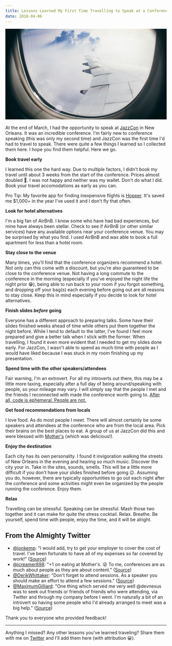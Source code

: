 ```yaml
---
title: Lessons Learned My First Time Travelling to Speak at a Conference
date: 2018-04-06
---
```


![Plane wing over clouds](./samuel-tan-401825-unsplash.jpg "What I wished my view was like.")

At the end of March, I had the opportunity to speak at [JazzCon](https://jazzcon.tech/) in New Orleans. It was an incredible conference. I'm fairly new to conference speaking (this was only my second time) and JazzCon was the first time I'd had to travel to speak. There were quite a few things I learned so I collected them here. I hope you find them helpful. Here we go.

**Book travel early**

I learned this one the hard way. Due to multiple factors, I didn't book my travel until about 3 weeks from the start of the conference. Prices almost doubled 🤮. I was not happy and neither was my wallet. Don't do what I did. Book your travel accomodations as early as you can.

Pro Tip: My favorite app for finding inexpensive flights is [Hopper](https://www.hopper.com/). It's saved me $1,000+ in the year I've used it and I don't fly that often.

**Look for hotel alternatives**

I'm a big fan of AirBnB. I know some who have had bad experiences, but mine have always been stellar. Check to see if AirBnB (or other similar services) have any available options near your conference venue. You may be surprised by what you find. I used AirBnB and was able to book a full apartment for less than a hotel room.

**Stay close to the venue**

Many times, you'll find that the conference organizers recommend a hotel. Not only can this come with a discount, but you're also guaranteed to be close to the conference venue. Not having a long commute to the conference in the morning (especially if you've enjoyed the night life the night prior 😁), being able to run back to your room if you forgot something, and dropping off your bag(s) each evening before going out are all reasons to stay close. Keep this in mind especially if you decide to look for hotel alternatives.

**Finish slides _before_ going**

Everyone has a different approach to preparing talks. Some have their slides finished weeks ahead of time while others put them together the night before. While I tend to default to the latter, I've found I feel more prepared and give a better talk when I stick with the former. When travelling, I found it even more evident that I needed to get my slides done early. For JazzCon, I wasn't able to spend as much time with people as I would have liked because I was stuck in my room finishing up my presentation.

**Spend time with the other speakers/attendees**

Fair warning, I'm an extrovert. For all my introverts out there, this may be a little more taxing, especially after a full day of being around/speaking with people, so your mileage may vary. I will simply say that the people I met and the friends I reconnected with made the conference worth going to. [After all, code is ephemeral. People are not.](https://twitter.com/jennschiffer/status/600109116019838976)

**Get food recommendations from locals**

I love food. As do most people I meet. There will almost certainly be some speakers and attendees at the conference who are from the local area. Pick their brains on the best places to eat. A group of us at JazzCon did this and were blessed with [Mother's](http://www.mothersrestaurant.net/) (which was delicious!).

**Enjoy the destination**

Each city has its own personality. I found it invigoration walking the streets of New Orleans in the evening and hearing so much music. Discover the city your in. Take in the sites, sounds, smells. This will be a little more difficult if you don't have your slides finished before going 😉. Assuming you do, however, there are typically opportunities to go out each night after the conference and some activities might even be organized by the people running the conference. Enjoy them.

**Relax**

Travelling can be stressful. Speaking can be stressful. Mash those two together and it can make for quite the stress cocktail. Relax. Breathe. Be yourself, spend time with people, enjoy the time, and it will be alright.

## From the Almighty Twitter

- [@jonkemp](https://twitter.com/jonkemp): "I would add, try to get your employer to cover the cost of travel. I've been fortunate to have all of my expenses so far covered by work!" ([Source](https://twitter.com/jonkemp/status/982694721289179136))
- [@jcreamer898](https://twitter.com/jcreamer898): "+1 on eating at Mother's. 😜 To me, conferences are as much about people as they are about content." ([Source](https://twitter.com/jcreamer898/status/982795738781552640))
- [@DerikWhittaker](https://twitter.com/DerikWhittaker): "Don't forget to attend sessions.  As a speaker you should make an effort to attend a few sessions." ([Source](https://twitter.com/DerikWhittaker/status/982376446697107461))
- [@MaximumGilliard](https://twitter.com/MaximumGilliard): "One thing which served me very well @devnexus was to seek out friends or friends of friends who were attending, via Twitter and through my company before I went.  I'm naturally a bit of an introvert so having some people who I'd already arranged to meet was a big help." ([Source](https://twitter.com/MaximumGilliard/status/982371116642635777))

Thank you to everyone who provided feedback!

---

Anything I missed? Any other lessons you've learned traveling? Share them with me on [Twitter](https://twitter.com/RayGesualdo) and I'll add them here (with attribution 😀).
